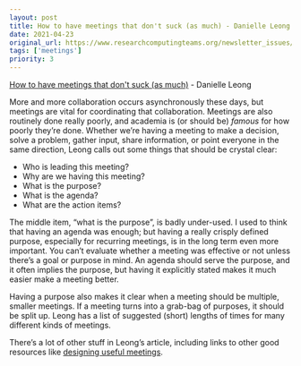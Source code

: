 ```yaml
---
layout: post
title: How to have meetings that don't suck (as much) - Danielle Leong
date: 2021-04-23
original_url: https://www.researchcomputingteams.org/newsletter_issues/0071
tags: ['meetings']
priority: 3
---
```


<!-- markdownlint-disable MD033 -->
<!-- markdownlint-disable MD041 -->
<!-- markdownlint-disable MD049 -->

[How to have meetings that don't suck (as much)](https://leaddev.com/culture-engagement-motivation/how-have-meetings-dont-suck-much) - Danielle Leong

More and more collaboration occurs asynchronously these days, but meetings are vital for coordinating that collaboration. Meetings are also routinely done really poorly, and academia is (or should be) *famous* for how poorly they’re done.  Whether we’re having a meeting to make a decision, solve a problem, gather input, share information, or point everyone in the same direction, Leong calls out some things that should be crystal clear:

- Who is leading this meeting?
- Why are we having this meeting?
- What is the purpose?
- What is the agenda?
- What are the action items?

The middle item, “what is the purpose”, is badly under-used.  I used to think that having an agenda was enough; but having a really crisply defined purpose, especially for recurring meetings, is in the long term even more important.  You can’t evaluate whether a meeting was effective or not unless there’s a goal or purpose in mind.  An agenda should serve the purpose, and it often implies the purpose, but having it explicitly stated makes it much easier make a meeting better.

Having a purpose also makes it clear when a meeting should be multiple, smaller meetings.  If a meeting turns into a grab-bag of purposes, it should be split up.   Leong has a list of suggested (short) lengths of times for many different kinds of meetings.

There’s a lot of other stuff in Leong’s article, including links to other good resources like [designing useful meetings](https://www.fearlessculture.design/blog-posts/the-ultimate-guide-to-successful-meetings).